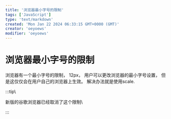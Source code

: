 ```yaml
---
title: '浏览器最小字号的限制'
tags: ['JavaScript']
type: 'text/markdown'
created: 'Mon Jan 22 2024 06:33:15 GMT+0000 (GMT)'
creator: 'oeyoews'
modifier: 'oeyoews'
---
```


# 浏览器最小字号的限制

浏览器有一个最小字号的限制， 12px， 用户可以更改浏览器的最小字号设置， 但是这仅仅会在用户自己的浏览器上生效。 解决办法就是使用scale.

:::tip\

新版的谷歌浏览器已经取消了这个限制\

:::
